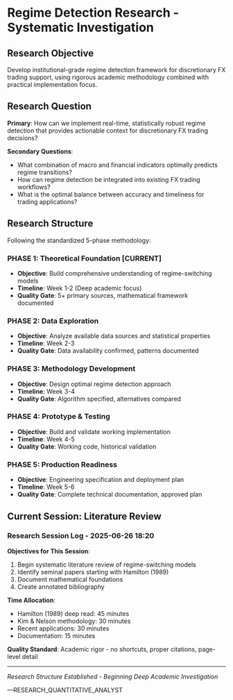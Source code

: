 # Regime Detection Research - Systematic Investigation

## Research Objective
Develop institutional-grade regime detection framework for discretionary FX trading support, using rigorous academic methodology combined with practical implementation focus.

## Research Question
**Primary**: How can we implement real-time, statistically robust regime detection that provides actionable context for discretionary FX trading decisions?

**Secondary Questions**:
- What combination of macro and financial indicators optimally predicts regime transitions?
- How can regime detection be integrated into existing FX trading workflows?
- What is the optimal balance between accuracy and timeliness for trading applications?

## Research Structure
Following the standardized 5-phase methodology:

### PHASE 1: Theoretical Foundation [CURRENT]
- **Objective**: Build comprehensive understanding of regime-switching models
- **Timeline**: Week 1-2 (Deep academic focus)
- **Quality Gate**: 5+ primary sources, mathematical framework documented

### PHASE 2: Data Exploration
- **Objective**: Analyze available data sources and statistical properties
- **Timeline**: Week 2-3
- **Quality Gate**: Data availability confirmed, patterns documented

### PHASE 3: Methodology Development  
- **Objective**: Design optimal regime detection approach
- **Timeline**: Week 3-4
- **Quality Gate**: Algorithm specified, alternatives compared

### PHASE 4: Prototype & Testing
- **Objective**: Build and validate working implementation
- **Timeline**: Week 4-5
- **Quality Gate**: Working code, historical validation

### PHASE 5: Production Readiness
- **Objective**: Engineering specification and deployment plan
- **Timeline**: Week 5-6
- **Quality Gate**: Complete technical documentation, approved plan

## Current Session: Literature Review

### Research Session Log - 2025-06-26 18:20

**Objectives for This Session**:
1. Begin systematic literature review of regime-switching models
2. Identify seminal papers starting with Hamilton (1989)
3. Document mathematical foundations
4. Create annotated bibliography

**Time Allocation**:
- Hamilton (1989) deep read: 45 minutes
- Kim & Nelson methodology: 30 minutes  
- Recent applications: 30 minutes
- Documentation: 15 minutes

**Quality Standard**: Academic rigor - no shortcuts, proper citations, page-level detail

---

*Research Structure Established - Beginning Deep Academic Investigation*

—RESEARCH_QUANTITATIVE_ANALYST